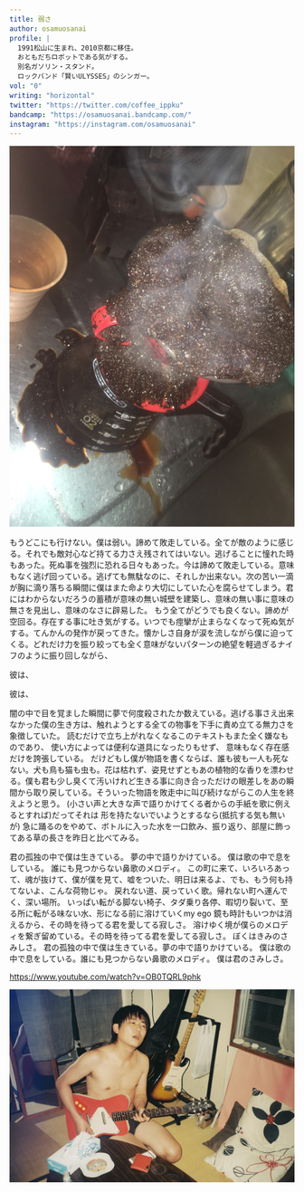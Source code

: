 ```yaml
---
title: 弱さ
author: osamuosanai
profile: |
  1991松山に生まれ、2010京都に移住。
  おともだちロボットである気がする。
  別名ガソリン・スタンド。
  ロックバンド「賢いULYSSES」のシンガー。
vol: "0"
writing: "horizontal"
twitter: "https://twitter.com/coffee_ippku"
bandcamp: "https://osamuosanai.bandcamp.com/"
instagram: "https://instagram.com/osamuosanai"
---
```


![コーヒー](coffee.jpeg)

もうどこにも行けない。僕は弱い。諦めて敗走している。全てが敵のように感じる。それでも敵対心など持てる力さえ残されてはいない。逃げることに憧れた時もあった。死ぬ事を強烈に恐れる日々もあった。今は諦めて敗走している。意味もなく逃げ回っている。逃げても無駄なのに、それしか出来ない。次の苦い一滴が胸に滴り落ちる瞬間に僕はまた命より大切にしていた心を腐らせてしまう。君にはわからないだろうの蓄積が意味の無い城壁を建築し、意味の無い事に意味の無さを見出し、意味のなさに辟易した。
もう全てがどうでも良くない。諦めが空回る。存在する事に吐き気がする。いつでも痙攣が止まらなくなって死ぬ気がする。てんかんの発作が戻ってきた。懐かしさ自身が涙を流しながら僕に迫ってくる。どれだけ力を振り絞っても全く意味がないパターンの絶望を軽過ぎるナイフのように振り回しながら、

彼は、

彼は、

闇の中で目を覚ました瞬間に夢で何度殺されたか数えている。逃げる事さえ出来なかった僕の生き方は、触れようとする全ての物事を下手に責め立てる無力さを象徴していた。
読むだけで立ち上がれなくなるこのテキストもまた全く嫌なものであり、
使い方によっては便利な道具になったりもせず、
意味もなく存在感だけを誇張している。
だけどもし僕が物語を書くならば、誰も彼も一人も死なない。犬も鳥も猫も虫も。花は枯れず、姿見せずともあの植物的な香りを漂わせる。僕も君も少し臭くて汚いけれど生きる事に向き合っただけの眼差しをあの瞬間から取り戻している。そういった物語を敗走中に叫び続けながらこの人生を終えようと思う。
(小さい声と大きな声で語りかけてくる者からの手紙を歌に例えるとすれば)だってそれは
形を持たないでいようとするなら(抵抗する気も無いが)
急に踊るのをやめて、ボトルに入った水を一口飲み、振り返り、部屋に飾ってある草の長さを昨日と比べてみる。

君の孤独の中で僕は生きている。
夢の中で語りかけている。
僕は歌の中で息をしている。
誰にも見つからない鼻歌のメロディ。
この町に来て、いろいろあって、魂が抜けて、僕が僕を見て、嘘をついた、明日は来るよ、でも、もう何も持てないよ、こんな荷物じゃ。
戻れない道、戻っていく歌。帰れない町へ運んでく、深い場所。
いっぱい転がる脚ない椅子、タダ乗り各停、暇切り裂いて、至る所に転がる味ない水、形になる前に溶けていくmy ego
鏡も時計もいつかは消えるから、その時を待ってる君を愛してる寂しさ。
溶けゆく境が僕らのメロディを繋ぎ留めている。その時を待ってる君を愛してる寂しさ。
ぼくはきみのさみしさ。
君の孤独の中で僕は生きている。夢の中で語りかけている。
僕は歌の中で息をしている。誰にも見つからない鼻歌のメロディ。
僕は君のさみしさ。

https://www.youtube.com/watch?v=OB0TQRL9phk


![ギターの演奏](playing-guitar.jpeg)
